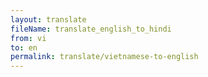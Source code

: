 ```yaml
--- 
layout: translate 
fileName: translate_english_to_hindi 
from: vi
to: en 
permalink: translate/vietnamese-to-english
---
```

